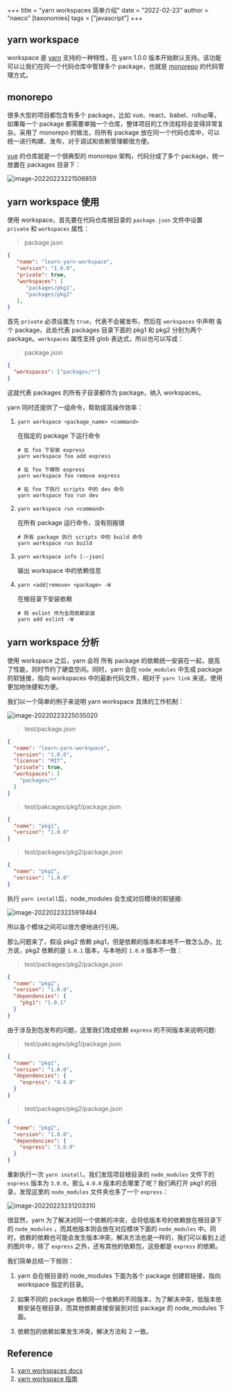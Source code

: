 +++
title = "yarn workspaces 简单介绍"
date = "2022-02-23"
author = "naeco"
[taxonomies]
tags = ["javascript"]
+++



## yarn workspace

workspace 是 [yarn](https://www.npmjs.com/package/yarn) 支持的一种特性，在 yarn 1.0.0 版本开始默认支持。该功能可以让我们在同一个代码仓库中管理多个 package，也就是 [monorepo](https://en.wikipedia.org/wiki/Monorepo) 的代码管理方式。




## monorepo
很多大型的项目都包含有多个 package，比如 vue、react、babel、rollup等，如果每一个 package 都需要单独一个仓库，整体项目的工作流程将会变得异常复杂。采用了 monorepo 的做法，将所有 package 放在同一个代码仓库中，可以统一进行构建、发布，对于调试和依赖管理都很方便。

[vue](https://github.com/vuejs/core) 的仓库就是一个很典型的 monorepo 架构，代码分成了多个 package，统一放置在 packages 目录下：

![image-20220223221506859](https://image.naeco.top/blog/1645625707203.png)



## yarn workspace 使用

使用 workspace，首先要在代码仓库根目录的 `package.json` 文件中设置 `private` 和 `workspaces` 属性：

> package.json

```json
{
   "name": "learn-yarn-workspace",
   "version": "1.0.0",
   "private": true,
   "workspaces": [
      "packages/pkg1",
      "packages/pkg2"
   ],
}
```

首先 `private` 必须设置为 `true`，代表不会被发布，然后在 `workspaces` 中声明 各个 package，此处代表 packages 目录下面的 pkg1 和 pkg2 分别为两个 package。`workspaces` 属性支持 glob 表达式，所以也可以写成：

> package.json

```json
{
  "workspaces": ["packages/*"]
}
```

这就代表 packages 的所有子目录都作为 package，纳入 workspaces。

yarn 同时还提供了一组命令，帮助提高操作效率：

1. `yarn workspace <package_name> <command>`

   在指定的 package 下运行命令

   ```shell
   # 在 foo 下安装 express
   yarn workspace foo add express
   
   # 在 foo 下移除 express
   yarn workspace foo remove express
   
   # 在 foo 下执行 scripts 中的 dev 命令
   yarn workspace foo run dev
   ```

2. `yarn workspace run <command>`

   在所有 package 运行命令，没有则报错

   ```shell
   # 所有 package 执行 scripts 中的 build 命令
   yarn workspace run build
   ```

3. `yarn workspace info [--json]`

   输出 workspace 中的依赖信息

4. `yarn <add|remove> <package> -W`

   在根目录下安装依赖

   ```shell
   # 将 eslint 作为全局依赖安装
   yarn add eslint -W
   ```

   

## yarn workspace 分析

使用 workspace 之后，yarn 会将 所有 package 的依赖统一安装在一起，提高了性能，同时节约了硬盘空间。同时，yarn 会在 `node_modules` 中生成 package 的软链接，指向 workspaces 中的最新代码文件，相对于 `yarn link` 来说，使用更加地快捷和方便。

我们以一个简单的例子来说明 yarn workspace 具体的工作机制：

![image-20220223225035020](https://image.naeco.top/blog/1645627835280.png)

> test/package.json

```json
{
  "name": "learn-yarn-workspace",
  "version": "1.0.0",
  "license": "MIT",
  "private": true,
  "workspaces": [
    "packages/*"
  ]
}
```

> test/pakcages/pkg1/package.json

```json
{
  "name": "pkg1",
  "version": "1.0.0"
}
```

> test/packages/pkg2/package.json

```json
{
  "name": "pkg2",
  "version": "1.0.0"
}
```

执行 `yarn install`后，node_modules 会生成对应模块的软链接:

![image-20220223225918484](https://image.naeco.top/blog/1645628358738.png)

所以各个模块之间可以很方便地进行引用。

那么问题来了，假设 pkg2 依赖 pkg1，但是依赖的版本和本地不一致怎么办，比方说，pkg2 依赖的是 `1.0.1` 版本，与本地的 `1.0.0` 版本不一致：

> test/packages/pkg2/package.json

```json
{
  "name": "pkg2",
  "version": "1.0.0",
  "dependencies": {
    "pkg1": "1.0.1"
  }
}
```

由于涉及到包发布的问题，这里我们改成依赖 `express` 的不同版本来说明问题:
> test/pakcages/pkg1/package.json

```json
{
  "name": "pkg1",
  "version": "1.0.0",
  "dependencies": {
    "express": "4.0.0"
  }
}
```

> test/packages/pkg2/package.json

```json
{
  "name": "pkg2",
  "version": "1.0.0",
  "dependencies": {
    "express": "3.0.0"
  }
}
```

重新执行一次 `yarn install`，我们发现项目根目录的 `node_modules`  文件下的 `express` 版本为 `3.0.0`，那么 `4.0.0` 版本的去哪里了呢？我们再打开 pkg1 的目录，发现这里的 `node_modules` 文件夹也多了一个 `express`：

![image-20220223231203310](https://image.naeco.top/blog/1645629123555.png)

很显然，yarn 为了解决对同一个依赖的冲突，会将低版本号的依赖放在根目录下的 `node_modules` ，而其他版本则会放在对应模块下面的 `node_modules` 中。同时，依赖的依赖也可能会发生版本冲突，解决方法也是一样的，我们可以看到上述的图片中，除了 `express` 之外，还有其他的依赖包，这些都是 `express` 的依赖。

我们简单总结一下规则：

1. yarn 会在根目录的 node_modules 下面为各个 package 创建软链接，指向 workspace 指定的目录。

2. 如果不同的 package 依赖同一个依赖的不同版本，为了解决冲突，低版本依赖安装在根目录，而其他依赖直接安装到对应 package 的 node_modules 下面。

3. 依赖包的依赖如果发生冲突，解决方法和 2 一致。

   


## Reference

1. [yarn workspaces docs](https://classic.yarnpkg.com/en/docs/workspaces)
2. [yarn workspace 指南](https://zhuanlan.zhihu.com/p/381794854)
